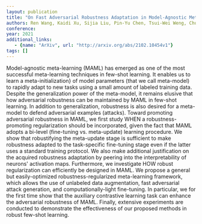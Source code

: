 ```yaml
---
layout: publication
title: "On Fast Adversarial Robustness Adaptation in Model-Agnostic Meta-Learning"
authors: Ren Wang, Kaidi Xu, Sijia Liu, Pin-Yu Chen, Tsui-Wei Weng, Chuang Gan, Meng Wang
conference: 
year: 2021
additional_links: 
   - {name: "ArXiv", url: "http://arxiv.org/abs/2102.10454v1"}
tags: []
---
```

Model-agnostic meta-learning (MAML) has emerged as one of the most successful
meta-learning techniques in few-shot learning. It enables us to learn a
meta-initialization} of model parameters (that we call meta-model) to rapidly
adapt to new tasks using a small amount of labeled training data. Despite the
generalization power of the meta-model, it remains elusive that how adversarial
robustness can be maintained by MAML in few-shot learning. In addition to
generalization, robustness is also desired for a meta-model to defend
adversarial examples (attacks). Toward promoting adversarial robustness in
MAML, we first study WHEN a robustness-promoting regularization should be
incorporated, given the fact that MAML adopts a bi-level (fine-tuning vs.
meta-update) learning procedure. We show that robustifying the meta-update
stage is sufficient to make robustness adapted to the task-specific fine-tuning
stage even if the latter uses a standard training protocol. We also make
additional justification on the acquired robustness adaptation by peering into
the interpretability of neurons' activation maps. Furthermore, we investigate
HOW robust regularization can efficiently be designed in MAML. We propose a
general but easily-optimized robustness-regularized meta-learning framework,
which allows the use of unlabeled data augmentation, fast adversarial attack
generation, and computationally-light fine-tuning. In particular, we for the
first time show that the auxiliary contrastive learning task can enhance the
adversarial robustness of MAML. Finally, extensive experiments are conducted to
demonstrate the effectiveness of our proposed methods in robust few-shot
learning.